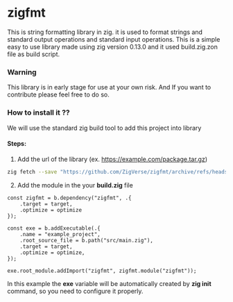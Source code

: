 # zigfmt

This is string formatting library in zig. it is used to format strings and standard output operations and standard input operations. This is a simple easy to use library made using zig version 0.13.0 and it used build.zig.zon file as build script.

### Warning
This library is in early stage for use at your own risk. And If you want to contribute please feel free to do so.

### How to install it ??

We will use the standard zig build tool to add this project into library

#### Steps:
1.  Add the url of the library (ex. https://example.com/package.tar.gz)

```bash
zig fetch --save "https://github.com/ZigVerse/zigfmt/archive/refs/heads/main.tar.gz"
```

2. Add the module in the your <b>build.zig</b> file

```zig
const zigfmt = b.dependency("zigfmt", .{
    .target = target,
    .optimize = optimize
});

const exe = b.addExecutable(.{
    .name = "example_project",
    .root_source_file = b.path("src/main.zig"),
    .target = target,
    .optimize = optimize,
});

exe.root_module.addImport("zigfmt", zigfmt.module("zigfmt"));
```

In this example the <b>exe</b> variable will be automatically created by <b>zig init</b> command, so you need to configure it properly.

